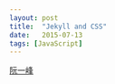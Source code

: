 ```yaml
---
layout: post
title:  "Jekyll and CSS"
date:   2015-07-13
tags: [JavaScript]
---
```


[阮一峰][1]

[1]: http://www.ruanyifeng.com/blog/2010/05/object-oriented_javascript_encapsulation.html

